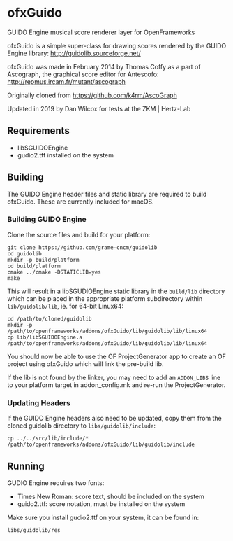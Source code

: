 ofxGuido
========

GUIDO Engine musical score renderer layer for OpenFrameworks

ofxGuido is a simple super-class for drawing scores rendered by the GUIDO Engine
library: http://guidolib.sourceforge.net/

ofxGuido was made in February 2014 by Thomas Coffy as a part of Ascograph,
the graphical score editor for Antescofo: http://repmus.ircam.fr/mutant/ascograph

Originally cloned from https://github.com/k4rm/AscoGraph

Updated in 2019 by Dan Wilcox for tests at the ZKM | Hertz-Lab

Requirements
------------

* libSGUIDOEngine
* gudio2.tff installed on the system

Building
--------

The GUIDO Engine header files and static library are required to build ofxGuido.
These are currently included for macOS.

### Building GUIDO Engine

Clone the source files and build for your platform:

~~~
git clone https://github.com/grame-cncm/guidolib
cd guidolib
mkdir -p build/platform
cd build/platform
cmake ../cmake -DSTATICLIB=yes
make
~~~

This will result in a libSGUDIOEngine static library in the `build/lib`
directory which can be placed in the appropriate platform subdirectory within
`lib/guidolib/lib`, ie. for 64-bit Linux64:

~~~
cd /path/to/cloned/guidolib
mkdir -p /path/to/openframeworks/addons/ofxGuido/lib/guidolib/lib/linux64
cp lib/libSGUIDOEngine.a /path/to/openframeworks/addons/ofxGuido/lib/guidolib/lib/linux64     
~~~

You should now be able to use the OF ProjectGenerator app to create an OF
project using ofxGuido which will link the pre-build lib.

If the lib is not
found by the linker, you may need to add an `ADDON_LIBS` line to your platform
target in addon_config.mk and re-run the ProjectGenerator.

### Updating Headers

If the GUIDO Engine headers also need to be updated, copy them from the cloned
guidolib directory to `libs/guidolib/include`:

~~~
cp ../../src/lib/include/* /path/to/openframeworks/addons/ofxGuido/lib/guidolib/include
~~~

Running
-------

GUDIO Engine requires two fonts:

* Times New Roman: score text, should be included on the system
* guido2.ttf: score notation, must be installed on the system

Make sure you install gudio2.ttf on your system, it can be found in:

    libs/guidolib/res
